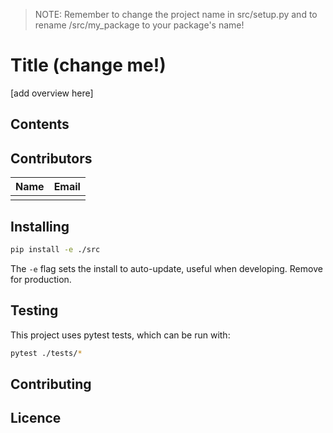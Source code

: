 > NOTE: Remember to change the project name in src/setup.py and to rename /src/my_package to your package's name!

# Title (change me!)

[add overview here]

## Contents

## Contributors

| Name | Email |
|------|-------|
|      |       |

## Installing

```bash
pip install -e ./src
```
The `-e` flag sets the install to auto-update, useful when developing. Remove for production.

## Testing

This project uses pytest tests, which can be run with:
```bash
pytest ./tests/*
```

## Contributing

## Licence
